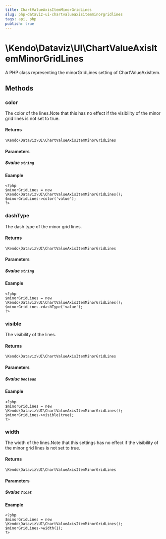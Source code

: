 ```yaml
---
title: ChartValueAxisItemMinorGridLines
slug: php-dataviz-ui-chartvalueaxisitemminorgridlines
tags: api, php
publish: true
---
```


# \Kendo\Dataviz\UI\ChartValueAxisItemMinorGridLines

A PHP class representing the minorGridLines setting of ChartValueAxisItem.


## Methods

### color
The color of the lines.Note that this has no effect if the visibility of the minor grid lines is not set to true.

#### Returns
`\Kendo\Dataviz\UI\ChartValueAxisItemMinorGridLines`

#### Parameters

##### $value `string`



#### Example 
    <?php
    $minorGridLines = new \Kendo\Dataviz\UI\ChartValueAxisItemMinorGridLines();
    $minorGridLines->color('value');
    ?>

### dashType
The dash type of the minor grid lines.

#### Returns
`\Kendo\Dataviz\UI\ChartValueAxisItemMinorGridLines`

#### Parameters

##### $value `string`



#### Example 
    <?php
    $minorGridLines = new \Kendo\Dataviz\UI\ChartValueAxisItemMinorGridLines();
    $minorGridLines->dashType('value');
    ?>

### visible
The visibility of the lines.

#### Returns
`\Kendo\Dataviz\UI\ChartValueAxisItemMinorGridLines`

#### Parameters

##### $value `boolean`



#### Example 
    <?php
    $minorGridLines = new \Kendo\Dataviz\UI\ChartValueAxisItemMinorGridLines();
    $minorGridLines->visible(true);
    ?>

### width
The width of the lines.Note that this settings has no effect if the visibility of the minor grid lines is not set to true.

#### Returns
`\Kendo\Dataviz\UI\ChartValueAxisItemMinorGridLines`

#### Parameters

##### $value `float`



#### Example 
    <?php
    $minorGridLines = new \Kendo\Dataviz\UI\ChartValueAxisItemMinorGridLines();
    $minorGridLines->width(1);
    ?>

